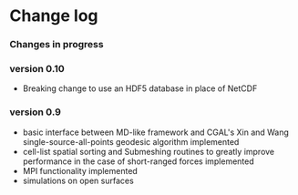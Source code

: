 # Change log

### Changes in progress

### version 0.10

* Breaking change to use an HDF5 database in place of NetCDF

### version 0.9

* basic interface between MD-like framework and CGAL's Xin and Wang single-source-all-points geodesic algorithm implemented
* cell-list spatial sorting and Submeshing routines to greatly improve performance in the case of short-ranged forces implemented
* MPI functionality implemented
* simulations on open surfaces
